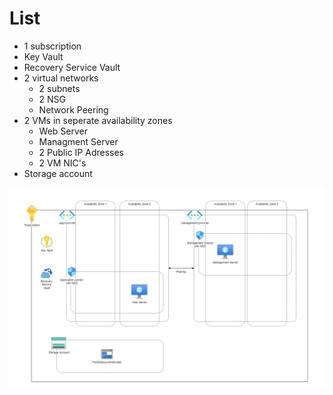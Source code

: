 # List

- 1 subscription
- Key Vault
- Recovery Service Vault
- 2 virtual networks
  - 2 subnets
  - 2 NSG
  - Network Peering
- 2 VMs in seperate availability zones
  - Web Server
  - Managment Server
  - 2 Public IP Adresses
  - 2 VM NIC's
- Storage account



![design](./attachments/Design.png)
